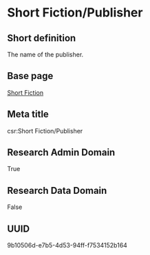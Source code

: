 # Short Fiction/Publisher
## Short definition
The name of the publisher.
## Base page
[Short Fiction](https://github.com/EuroCRIS/CASRAI-Dictionairies/blob/main/Objects/Short%20Fiction.md)
## Meta title
csr:Short Fiction/Publisher
## Research Admin Domain
True
## Research Data Domain
False
## UUID
9b10506d-e7b5-4d53-94ff-f7534152b164
